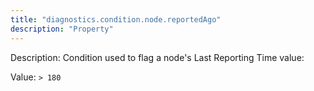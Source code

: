 ```yaml
---
title: "diagnostics.condition.node.reportedAgo"
description: "Property"
---
```


Description: Condition used to flag a node's Last Reporting Time value:

Value: `> 180`